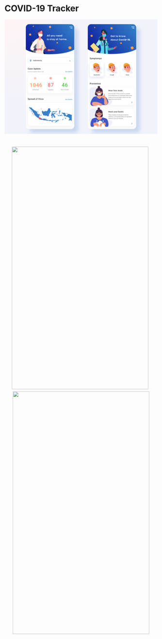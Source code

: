# COVID-19 Tracker

<p align="center"><img src=".github/screens.png?raw=true"/></p>

<h1 align="center">
<img align="center"><img src=".github/screen1.gif?raw=true" width="450" height="800"/>
<img align="center"><img src=".github/screen2.gif?raw=true" width="450" height="800"/>
</h1>

